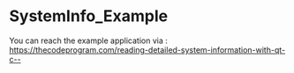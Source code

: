 # SystemInfo_Example
You can reach the example application via : https://thecodeprogram.com/reading-detailed-system-information-with-qt-c--
